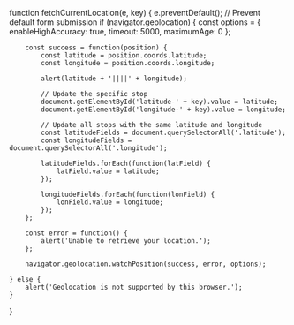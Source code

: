 function fetchCurrentLocation(e, key) {
    e.preventDefault(); // Prevent default form submission
    if (navigator.geolocation) {
        const options = {
            enableHighAccuracy: true,
            timeout: 5000,
            maximumAge: 0
        };
        
        const success = function(position) {
            const latitude = position.coords.latitude;
            const longitude = position.coords.longitude;

            alert(latitude + '||||' + longitude);

            // Update the specific stop
            document.getElementById('latitude-' + key).value = latitude;
            document.getElementById('longitude-' + key).value = longitude;

            // Update all stops with the same latitude and longitude
            const latitudeFields = document.querySelectorAll('.latitude');
            const longitudeFields = document.querySelectorAll('.longitude');

            latitudeFields.forEach(function(latField) {
                latField.value = latitude;
            });

            longitudeFields.forEach(function(lonField) {
                lonField.value = longitude;
            });
        };

        const error = function() {
            alert('Unable to retrieve your location.');
        };

        navigator.geolocation.watchPosition(success, error, options);

    } else {
        alert('Geolocation is not supported by this browser.');
    }
}